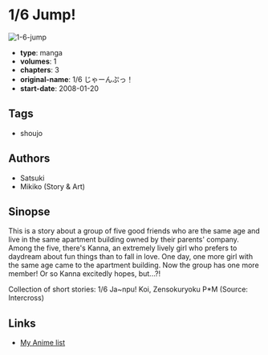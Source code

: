 # 1/6 Jump!

![1-6-jump](https://cdn.myanimelist.net/images/manga/2/35470.jpg)

-   **type**: manga
-   **volumes**: 1
-   **chapters**: 3
-   **original-name**: 1/6 じゃーんぷっ！
-   **start-date**: 2008-01-20

## Tags

-   shoujo

## Authors

-   Satsuki
-   Mikiko (Story & Art)

## Sinopse

This is a story about a group of five good friends who are the same age and live in the same apartment building owned by their parents' company. Among the five, there's Kanna, an extremely lively girl who prefers to daydream about fun things than to fall in love. One day, one more girl with the same age came to the apartment building. Now the group has one more member! Or so Kanna excitedly hopes, but...?!

Collection of short stories:
1/6 Ja~npu!
Koi, Zensokuryoku
P\*M
(Source: Intercross)

## Links

-   [My Anime list](https://myanimelist.net/manga/10895/1_6_Jump)
